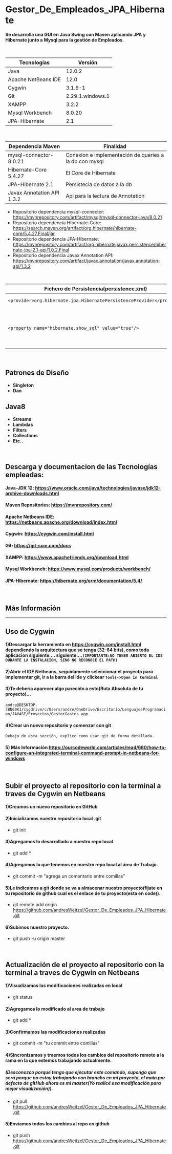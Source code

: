 # Gestor_De_Empleados_JPA_Hibernate

**Se desarrolla una GUI en Java Swing con Maven aplicando JPA y Hibernate junto a Mysql para la gestión de Empleados.**

</br>

| **Tecnologías** | **Versión** |               
| ------------- | ------------- |
| Java |   12.0.2 |
| Apache NetBeans IDE |  12.0 |
| Cygwin | 3.1.6-1  | -> Terminal en Windows integrada al IDE Netbeans
| Git | 2.29.1.windows.1  |
| XAMPP | 3.2.2  |
| Mysql Workbench | 8.0.20  |
|JPA-Hibernate | 2.1 | 


</br>

| **Dependencia Maven** | **Finalidad** |               
| ------------- | ------------- |
| mysql-connector-8.0.21 |  Conexion e implementación de queries a la db con mysql |
| Hibernate-Core 5.4.27| El Core de Hibernate|
| JPA-Hibernate 2.1 |  Persistecia de datos a la db |
| Javax Annotation API 1.3.2 | Api para la lectura de Annotation |

* Repositorio dependencia mysql-connector: https://mvnrepository.com/artifact/mysql/mysql-connector-java/8.0.21
* Repositorio dependencia Hibernate-Core: https://search.maven.org/artifact/org.hibernate/hibernate-core/5.4.27.Final/jar
* Repositorio dependencia JPA-Hibernate: https://mvnrepository.com/artifact/org.hibernate.javax.persistence/hibernate-jpa-2.1-api/1.0.2.Final
* Repositorio dependencia Javax Annotation API: https://mvnrepository.com/artifact/javax.annotation/javax.annotation-api/1.3.2

</br>

| **Fichero de Persistencia(persistence.xml)** | **Finalidad** | 
| ------------- | ------------- |
| ```<provider>org.hibernate.jpa.HibernatePersistenceProvider</provider>``` | Proveedor Hibernate|
| ```<property name="hibernate.show_sql" value="true"/>``` | Listado de pasos del manejo Interno de SQL|

</br>

 ## Patrones de Diseño 
 * **Singleton** 
 * **Dao** 
 
 ## Java8
* **Streams**
* **Lambdas**
* **Filters**
* **Collections**
* **Etc..**



</br>

## Descarga y documentacion de las Tecnologías empleadas:
#### Java-JDK 12:                     https://www.oracle.com/java/technologies/javase/jdk12-archive-downloads.html
#### Maven Repositories:              https://mvnrepository.com/
#### Apache Netbeans IDE:             https://netbeans.apache.org/download/index.html
#### Cygwin:                           https://cygwin.com/install.html
#### Git:                              https://git-scm.com/docs
#### XAMPP:                            https://www.apachefriends.org/download.html
#### Mysql Workbench:                 https://www.mysql.com/products/workbench/
#### JPA-Hibernate:                   https://hibernate.org/orm/documentation/5.4/


</br>

## Más Información

<hr>

## Uso de Cygwin

#### 1)Descargar la herramienta en https://cygwin.com/install.html dependiendo la arquitectura que se tenga (32-64 bits), como toda aplicacion siguiente.... siguiente....```(IMPORTANTE:NO TENER ABIERTO EL IDE DURANTE LA INSTALACION, SINO NO RECONOCE EL PATH)```
#### 2)Abrir el IDE Netbeans, seguidamente seleccionar el proyecto para implementar git, ir a la barra del ide y clickear ```Tools->Open in terminal```
#### 3)Te debería aparecer algo parecido a esto(Ruta Absoluta de tu proyecto)...
```andre@DESKTOP-7BN69K1/cygdrive/c/Users/andre/OneDrive/Escritorio/LenguajesProgramacion/JAVASE/Proyectos/GestorGastos_app```
#### 4)Crear un nuevo repositorio y comenzar con git
```Debajo de esta sección, explico como usar git de forma detallada.```
#### 5) Más Información https://ourcodeworld.com/articles/read/680/how-to-configure-an-integrated-terminal-command-prompt-in-netbeans-for-windows

</br>

## Subir el proyecto al repositorio con la terminal a traves de Cygwin en Netbeans

#### 1)Creamos un nuevo repositorio en GitHub

#### 2)Inicializamos nuestro repositorio local .git
* git init

#### 3)Agregamos lo desarrollado a nuestro repo local
* git add *

#### 4)Agregamos lo que tenemos en nuestro repo local al área de Trabajo.
* git commit -m "agrega un comentario entre comillas"

#### 5)Le indicamos a git donde se va a almacenar nuestro proyecto(fijate en tu repositorio de github cual es el enlace de tu proyecto(esta en code)).
* git remote add origin https://github.com/andresWeitzel/Gestor_De_Empleados_JPA_Hibernate.git

#### 6)Subimos nuestro proyecto.
* git push -u origin master


</br>


## Actualización de el proyecto al repositorio con la terminal a traves de Cygwin en Netbeans

#### 1)Visualizamos las modificaciones realizadas en local
* git status

#### 2)Agregamos lo modificado al area de trabajo
* git add *

#### 3)Confirmamos las modificaciones realizadas
* git commit -m "tu commit entre comillas"

#### 4)Sincronizamos y traemos todos los cambios del repositorio remoto a la rama en la que estemos trabajando actualmente.
##### (Desconozco porqué tengo que ejecutar este comando, supongo que será porque no estoy trabajando con branchs en mi proyecto, el main por defecto de gitHub ahora es mi master(Yo realicé esa modificación para mejor visualización)).
* git pull https://github.com/andresWeitzel/Gestor_De_Empleados_JPA_Hibernate.git

#### 5)Enviamos todos los cambios al repo en github
* git push https://github.com/andresWeitzel/Gestor_De_Empleados_JPA_Hibernate.git

</br>
